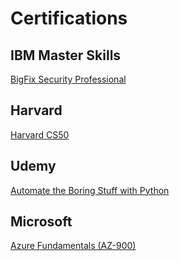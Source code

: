 # Certifications

## IBM Master Skills

[BigFix Security Professional](https://www.youracclaim.com/badges/73d7ef21-fb1d-4ef7-bd7e-faa5c3c919f1/)

## Harvard

[Harvard CS50](https://certificates.cs50.io/c55cc9b6-567a-4b7b-86bc-61aaf3135484.png?size=letter)

## Udemy

[Automate the Boring Stuff with Python](https://udemy-certificate.s3.amazonaws.com/image/UC-a60d39c0-d4f5-4919-b0be-4256f91a7c8d.jpg?v=1618945215000)

## Microsoft

[Azure Fundamentals (AZ-900)](https://www.credly.com/badges/6671fb6f-8508-4000-864d-8b456993bea2?source=linked_in_profile)
